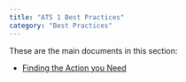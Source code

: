 ```yaml
---
title: "ATS 1 Best Practices"
category: "Best Practices"
---
```


These are the main documents in this section:

* [Finding the Action you Need](finding-the-action-you-need-1)